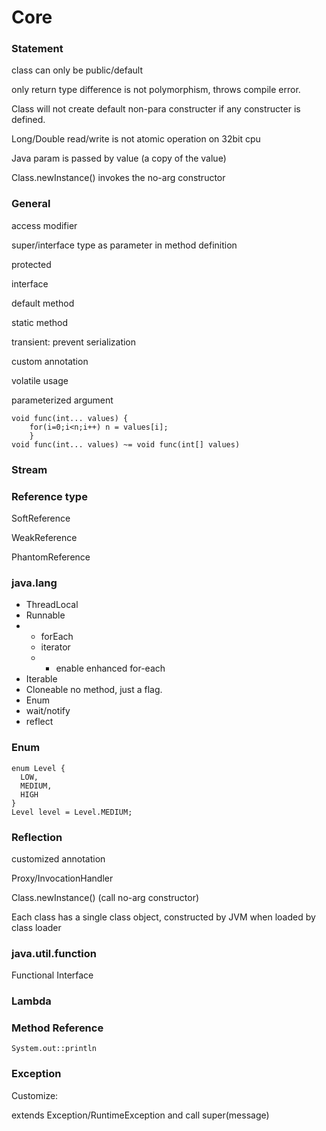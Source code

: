 # Core

### Statement

class can only be public/default 

only return type difference is not polymorphism, throws compile error.

Class will not create default non-para constructer if any constructer is defined.

Long/Double read/write is not atomic operation on 32bit cpu 

Java param is passed by value \(a copy of the value\)

Class.newInstance\(\) invokes the no-arg constructor

### General 

access modifier 

super/interface type as parameter in method definition

protected 

interface 

default method 

static method 

transient: prevent serialization 

custom annotation 

volatile usage 

parameterized argument 

```text
void func(int... values) { 
    for(i=0;i<n;i++) n = values[i]; 
    }
void func(int... values) ~= void func(int[] values)
```



### Stream 

### Reference type

SoftReference 

WeakReference 

PhantomReference 

### java.lang 

* ThreadLocal
* Runnable
* * forEach 
  * iterator 
  * * enable enhanced for-each 
* Iterable
* Cloneable no method, just a flag. 
* Enum 
* wait/notify 
* reflect

### Enum

```text
enum Level {
  LOW,
  MEDIUM,
  HIGH
}
Level level = Level.MEDIUM;
```

### Reflection 

customized annotation 

Proxy/InvocationHandler 

Class.newInstance\(\) \(call no-arg constructor\) 

Each class has a single class object, constructed by JVM when loaded by class loader

### java.util.function

Functional Interface

### Lambda

### Method Reference

```text
System.out::println
```

### Exception

Customize:

extends Exception/RuntimeException and call super\(message\)

